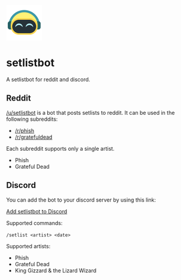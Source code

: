 ![icon](/docs/icon.png)

# setlistbot

A setlistbot for reddit and discord.

## Reddit

[/u/setlistbot](https://reddit.com/user/setlistbot) is a bot that posts setlists to reddit. It can be used in the following subreddits:

- [/r/phish](https://reddit.com/r/phish)
- [/r/gratefuldead](https://reddit.com/r/gratefuldead)

Each subreddit supports only a single artist.

- Phish
- Grateful Dead
<!-- - King Gizzard & the Lizard Wizard -->

## Discord

You can add the bot to your discord server by using this link:

[Add setlistbot to Discord](https://discord.com/api/oauth2/authorize?client_id=1091917839209869413&permissions=2048&scope=bot)

Supported commands:

`/setlist <artist> <date>`

Supported artists:

- Phish
- Grateful Dead
- King Gizzard & the Lizard Wizard
